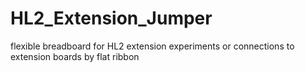 # HL2_Extension_Jumper
flexible breadboard for HL2 extension experiments or connections to extension boards by flat ribbon
